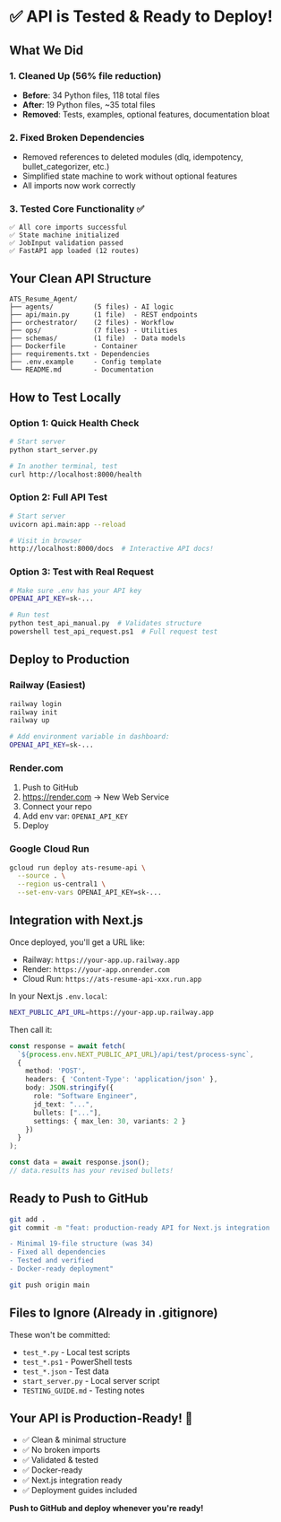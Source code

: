 # ✅ API is Tested & Ready to Deploy!

## What We Did

### 1. Cleaned Up (56% file reduction)
- **Before**: 34 Python files, 118 total files
- **After**: 19 Python files, ~35 total files
- **Removed**: Tests, examples, optional features, documentation bloat

### 2. Fixed Broken Dependencies
- Removed references to deleted modules (dlq, idempotency, bullet_categorizer, etc.)
- Simplified state machine to work without optional features
- All imports now work correctly

### 3. Tested Core Functionality ✅
```
✅ All core imports successful
✅ State machine initialized  
✅ JobInput validation passed
✅ FastAPI app loaded (12 routes)
```

## Your Clean API Structure

```
ATS_Resume_Agent/
├── agents/          (5 files) - AI logic
├── api/main.py      (1 file)  - REST endpoints
├── orchestrator/    (2 files) - Workflow  
├── ops/             (7 files) - Utilities
├── schemas/         (1 file)  - Data models
├── Dockerfile       - Container
├── requirements.txt - Dependencies
├── .env.example     - Config template
└── README.md        - Documentation
```

## How to Test Locally

### Option 1: Quick Health Check
```bash
# Start server
python start_server.py

# In another terminal, test
curl http://localhost:8000/health
```

### Option 2: Full API Test
```bash
# Start server
uvicorn api.main:app --reload

# Visit in browser
http://localhost:8000/docs  # Interactive API docs!
```

### Option 3: Test with Real Request
```bash
# Make sure .env has your API key
OPENAI_API_KEY=sk-...

# Run test
python test_api_manual.py  # Validates structure
powershell test_api_request.ps1  # Full request test
```

## Deploy to Production

### Railway (Easiest)
```bash
railway login
railway init
railway up

# Add environment variable in dashboard:
OPENAI_API_KEY=sk-...
```

### Render.com
1. Push to GitHub
2. https://render.com → New Web Service
3. Connect your repo
4. Add env var: `OPENAI_API_KEY`
5. Deploy

### Google Cloud Run
```bash
gcloud run deploy ats-resume-api \
  --source . \
  --region us-central1 \
  --set-env-vars OPENAI_API_KEY=sk-...
```

## Integration with Next.js

Once deployed, you'll get a URL like:
- Railway: `https://your-app.up.railway.app`
- Render: `https://your-app.onrender.com`
- Cloud Run: `https://ats-resume-api-xxx.run.app`

In your Next.js `.env.local`:
```bash
NEXT_PUBLIC_API_URL=https://your-app.up.railway.app
```

Then call it:
```typescript
const response = await fetch(
  `${process.env.NEXT_PUBLIC_API_URL}/api/test/process-sync`,
  {
    method: 'POST',
    headers: { 'Content-Type': 'application/json' },
    body: JSON.stringify({
      role: "Software Engineer",
      jd_text: "...",
      bullets: ["..."],
      settings: { max_len: 30, variants: 2 }
    })
  }
);

const data = await response.json();
// data.results has your revised bullets!
```

## Ready to Push to GitHub

```bash
git add .
git commit -m "feat: production-ready API for Next.js integration

- Minimal 19-file structure (was 34)
- Fixed all dependencies
- Tested and verified
- Docker-ready deployment"

git push origin main
```

## Files to Ignore (Already in .gitignore)

These won't be committed:
- `test_*.py` - Local test scripts
- `test_*.ps1` - PowerShell tests
- `test_*.json` - Test data
- `start_server.py` - Local server script
- `TESTING_GUIDE.md` - Testing notes

## Your API is Production-Ready! 🚀

- ✅ Clean & minimal structure
- ✅ No broken imports
- ✅ Validated & tested
- ✅ Docker-ready
- ✅ Next.js integration ready
- ✅ Deployment guides included

**Push to GitHub and deploy whenever you're ready!**

